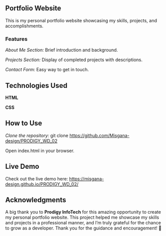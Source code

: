 ## Portfolio Website
This is my personal portfolio website showcasing my skills, projects, and accomplishments.

### Features
*About Me Section:* Brief introduction and background.

*Projects Section:* Display of completed projects with descriptions.

*Contact Form:* Easy way to get in touch.

## Technologies Used
**HTML**

**CSS**


## How to Use
*Clone the repository:* git clone https://github.com/Misgana-design/PRODIGY_WD_02

Open index.html in your browser.

## Live Demo
Check out the live demo here: https://misgana-design.github.io/PRODIGY_WD_02/

## Acknowledgments

A big thank you to **Prodigy InfoTech** for this amazing opportunity to create my personal portfolio website. This project helped me showcase my skills and projects in a professional manner, and I’m truly grateful for the chance to grow as a developer. Thank you for the guidance and encouragement! 🌟
